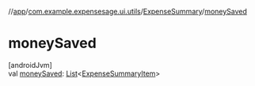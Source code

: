 //[app](../../../index.md)/[com.example.expensesage.ui.utils](../index.md)/[ExpenseSummary](index.md)/[moneySaved](money-saved.md)

# moneySaved

[androidJvm]\
val [moneySaved](money-saved.md): [List](https://kotlinlang.org/api/latest/jvm/stdlib/kotlin.collections/-list/index.html)&lt;[ExpenseSummaryItem](../-expense-summary-item/index.md)&gt;
